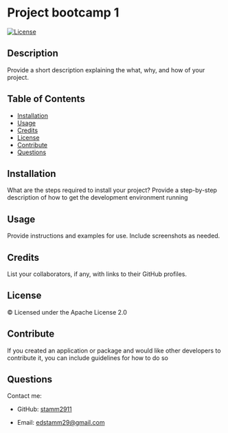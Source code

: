 
      
# Project bootcamp 1

 
[![License](https://img.shields.io/badge/License-Apache%202.0-blue.svg)](https://opensource.org/licenses/Apache-2.0)
## Description
Provide a short description explaining the what, why, and how of your project.
## Table of Contents
- [Installation](#installation)
- [Usage](#usage)
- [Credits](#credits)
- [License](#license)
- [Contribute](#Contribute)
- [Questions](#Questions)
## Installation
What are the steps required to install your project? Provide a step-by-step description of how to get the development environment running
## Usage
Provide instructions and examples for use. Include screenshots as needed.
## Credits
List your collaborators, if any, with links to their GitHub profiles.
## License
© Licensed under the Apache License 2.0
## Contribute
If you created an application or package and would like other developers to contribute it, you can include guidelines for how to do so
## Questions
Contact me:

- GitHub: [stamm2911](https://github.com/stamm2911)

- Email: edstamm29@gmail.com
    